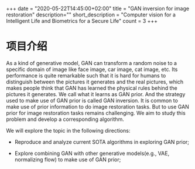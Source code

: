 +++
date = "2020-05-22T14:45:00+02:00"
title = "GAN inversion for image restoration"
description=""
short_description = "Computer vision for a Intelligent Life and Biometrics for a Secure Life"
count = 3
+++

# 项目介绍

As a kind of generative model, GAN can transform a random noise to a specific domain of image like face image, car image, cat image, etc. 
Its performance is quite remarkable such that it is hard for humans to distinguish between the pictures it generates and the real pictures, which makes people think that GAN has learned the physical rules behind the pictures it generates. We call what it learns as GAN prior. And the strategy used to make use of GAN prior is called GAN inversion. It is common to make use of prior information to do image restoration tasks.  But to use GAN prior for image restoration tasks remains challenging. We aim to study this problem and develop a corresponding algorithm.

We will explore the topic in the following directions:

- Reproduce and analyze current SOTA algorithms in exploring GAN prior;

- Explore combining GAN with other generative models(e.g., VAE, normalizing flow) to make use of GAN prior;

